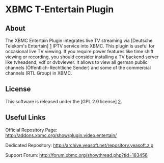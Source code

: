 XBMC T-Entertain Plugin
=======================

About
-----

The XBMC Entertain Plugin integrates live TV streaming via [Deutsche Telekom's
Entertain] [1] IPTV service into XBMC. This plugin is useful for occasional live
TV viewing. If you require power features like time shift viewing or recording,
you should consider installing a TV backend server like tvheadend, vdf or
dvbviewer. It allows to view all german public channels (Öffentlich-Rechtliche
Sender) and some of the commercial channels (RTL Group) in XBMC.

License
-------
This software is released under the [GPL 2.0 license] [2].

Useful Links
-------------

Official Repository Page: http://addons.xbmc.org/show/plugin.video.entertain/

Dedicated Repository: http://archive.yeasoft.net/repository.yeasoft.zip

Support Forum: http://forum.xbmc.org/showthread.php?tid=183456


[1]: http://www.entertain.de
[2]: http://www.gnu.org/licenses/gpl-2.0.html
